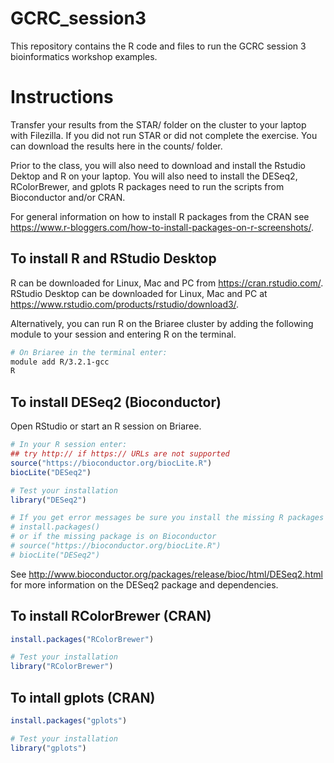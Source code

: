 # GCRC_session3
This repository contains the R code and files to run the GCRC session 3 bioinformatics workshop examples.

# Instructions
Transfer your results from the STAR/ folder on the cluster to your laptop with Filezilla. If you did not run STAR or did not complete the exercise. You can download the results here in the counts/ folder. 

Prior to the class, you will also need to download and install the Rstudio Dektop and R on your laptop.
You will also need to install the DESeq2, RColorBrewer, and gplots R packages need to run the scripts from Bioconductor and/or CRAN. 

For general information on how to install R packages from the CRAN see https://www.r-bloggers.com/how-to-install-packages-on-r-screenshots/.

## To install R and RStudio Desktop
R can be downloaded for Linux, Mac and PC from https://cran.rstudio.com/. 
RStudio Desktop can be downloaded for Linux, Mac and PC at https://www.rstudio.com/products/rstudio/download3/.

Alternatively, you can run R on the Briaree cluster by adding the following module to your session and entering R on the terminal. 
```bash
# On Briaree in the terminal enter:
module add R/3.2.1-gcc
R

```
## To install DESeq2 (Bioconductor)
Open RStudio or start an R session on Briaree.
```R
# In your R session enter:
## try http:// if https:// URLs are not supported
source("https://bioconductor.org/biocLite.R")
biocLite("DESeq2")

# Test your installation
library("DESeq2")

# If you get error messages be sure you install the missing R packages mentioned in the error message with 
# install.packages()
# or if the missing package is on Bioconductor
# source("https://bioconductor.org/biocLite.R")
# biocLite("DESeq2")

```
See http://www.bioconductor.org/packages/release/bioc/html/DESeq2.html for more information on the DESeq2 package and dependencies.

## To install RColorBrewer (CRAN)
```R
install.packages("RColorBrewer")

# Test your installation
library("RColorBrewer")
```
## To intall gplots (CRAN)
```R
install.packages("gplots")

# Test your installation
library("gplots")
```
